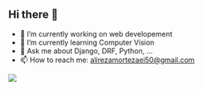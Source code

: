 ## Hi there 👋


- 🔭 I’m currently working on web developement
- 🌱 I’m currently learning Computer Vision
- 💬 Ask me about Django, DRF, Python, ...
- 📫 How to reach me: alirezamortezaei50@gmail.com


[![](https://visitcount.itsvg.in/api?id=AMCoder-80&label=Profile%20Views&color=10&icon=7&pretty=true)](https://visitcount.itsvg.in)
